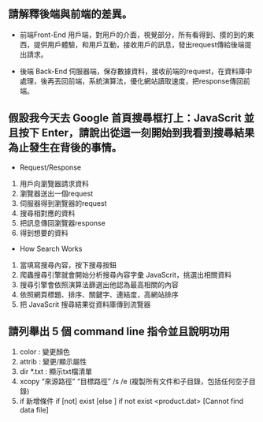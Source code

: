 ## 請解釋後端與前端的差異。

-	前端Front-End
    用戶端，對用戶的介面，視覺部分，所有看得到、摸的到的東西，提供用戶體驗，和用戶互動，接收用戶的訊息，發出request傳給後端提出請求。

-	後端 Back-End
   伺服器端，保存數據資料，接收前端的request，在資料庫中處理，後再丟回前端，系統演算法，優化網站讀取速度，把response傳回前端。


## 假設我今天去 Google 首頁搜尋框打上：JavaScrit 並且按下 Enter，請說出從這一刻開始到我看到搜尋結果為止發生在背後的事情。

-	Request/Response
1.	用戶向瀏覽器請求資料
2.	瀏覽器送出一個request
3.	伺服器得到瀏覽器的request
4.	搜尋相對應的資料
5.	把訊息傳回瀏覽器response
6.	得到想要的資料

-	How Search Works
1.	當填寫搜尋內容，按下搜尋按鈕
2.	爬蟲搜尋引擎就會開始分析搜尋內容字彙 JavaScrit，挑選出相關資料
3.	搜尋引擎會依照演算法篩選出他認為最高相關的內容
4.	依照網頁標題、排序、關鍵字、連結度，高網站排序
5.	把 JavaScrit 搜尋結果從資料庫傳到流覽器


## 請列舉出 5 個 command line 指令並且說明功用

1.   color : 變更顏色 
2.	attrib : 變更/顯示屬性
3.	dir *.txt :	顯示txt檔清單
4.	xcopy “來源路徑” “目標路徑” /s /e
    (複製所有文件和子目錄，包括任何空子目錄)
5.	if 新增條件
    if [not] exist <FileName> <Command> [else <Expression>]
    if not exist <product.dat> <echo> [Cannot find data file]
